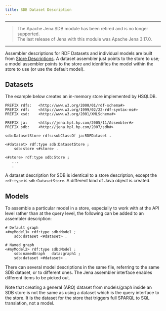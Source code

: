 ```yaml
---
title: SDB Dataset Description
---
```


----
> The Apache Jena SDB module has been retired and is no longer supported.<br/>
> The last release of Jena with this module was Apache Jena 3.17.0.<br/>
----

Assembler descriptions for RDF Datasets and individual models are
built from
[Store Descriptions](store_description.html "SDB/Store Description").
A dataset assembler just points to the store to use; a model
assembler points to the store and identifies the model within the
store to use (or use the default model).

## Datasets

The example below creates an in-memory store implemented by
HSQLDB.

    PREFIX rdfs:   <http://www.w3.org/2000/01/rdf-schema#>
    PREFIX rdf:    <http://www.w3.org/1999/02/22-rdf-syntax-ns#>
    PREFIX xsd:    <http://www.w3.org/2001/XMLSchema#>

    PREFIX ja:     <http://jena.hpl.hp.com/2005/11/Assembler#>
    PREFIX sdb:    <http://jena.hpl.hp.com/2007/sdb#>

    sdb:DatasetStore rdfs:subClassOf ja:RDFDataset .

    <#dataset> rdf:type sdb:DatasetStore ;
        sdb:store <#store> .

    <#store> rdf:type sdb:Store ;
       ...
       .

A dataset description for SDB is identical to a store description,
except the `rdf:type` is `sdb:DatasetStore`. A different kind of
Java object is created.

## Models

To assemble a particular model in a store, especially to work with
at the API level rather than at the query level, the following can
be added to an assembler description:

    # Default graph
    <#myModel1> rdf:type sdb:Model ;
        sdb:dataset <#dataset> .

    # Named graph
    <#myModel2> rdf:type sdb:Model ;
        sdb:namedGraph   data:graph1 ;
        sdb:dataset <#dataset> .

There can several model descriptions in the same file, referring to
the same SDB dataset, or to different ones. The Jena assembler
interface enables different items to be picked out.

Note that creating a general (ARQ) dataset from models/graph inside
an SDB store is not the same as using a dataset which is the query
interface to the store. It is the dataset for the store that
triggers full SPARQL to SQL translation, not a model.



